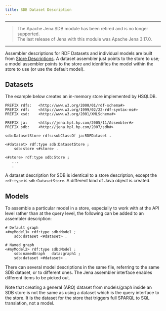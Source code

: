 ```yaml
---
title: SDB Dataset Description
---
```


----
> The Apache Jena SDB module has been retired and is no longer supported.<br/>
> The last release of Jena with this module was Apache Jena 3.17.0.<br/>
----

Assembler descriptions for RDF Datasets and individual models are
built from
[Store Descriptions](store_description.html "SDB/Store Description").
A dataset assembler just points to the store to use; a model
assembler points to the store and identifies the model within the
store to use (or use the default model).

## Datasets

The example below creates an in-memory store implemented by
HSQLDB.

    PREFIX rdfs:   <http://www.w3.org/2000/01/rdf-schema#>
    PREFIX rdf:    <http://www.w3.org/1999/02/22-rdf-syntax-ns#>
    PREFIX xsd:    <http://www.w3.org/2001/XMLSchema#>

    PREFIX ja:     <http://jena.hpl.hp.com/2005/11/Assembler#>
    PREFIX sdb:    <http://jena.hpl.hp.com/2007/sdb#>

    sdb:DatasetStore rdfs:subClassOf ja:RDFDataset .

    <#dataset> rdf:type sdb:DatasetStore ;
        sdb:store <#store> .

    <#store> rdf:type sdb:Store ;
       ...
       .

A dataset description for SDB is identical to a store description,
except the `rdf:type` is `sdb:DatasetStore`. A different kind of
Java object is created.

## Models

To assemble a particular model in a store, especially to work with
at the API level rather than at the query level, the following can
be added to an assembler description:

    # Default graph
    <#myModel1> rdf:type sdb:Model ;
        sdb:dataset <#dataset> .

    # Named graph
    <#myModel2> rdf:type sdb:Model ;
        sdb:namedGraph   data:graph1 ;
        sdb:dataset <#dataset> .

There can several model descriptions in the same file, referring to
the same SDB dataset, or to different ones. The Jena assembler
interface enables different items to be picked out.

Note that creating a general (ARQ) dataset from models/graph inside
an SDB store is not the same as using a dataset which is the query
interface to the store. It is the dataset for the store that
triggers full SPARQL to SQL translation, not a model.



